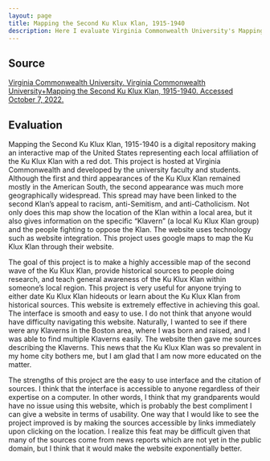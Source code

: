 ```yaml
---
layout: page
title: Mapping the Second Ku Klux Klan, 1915-1940
description: Here I evaluate Virginia Commonwealth University's Mapping tool.
---
```

## Source

[Virginia Commonwealth University. Virginia Commonwealth University+Mapping the Second Ku Klux Klan, 1915-1940. Accessed October 7, 2022.](https://labs.library.vcu.edu/klan/.)

## Evaluation

Mapping the Second Ku Klux Klan, 1915-1940 is a digital repository making an interactive map of the United States representing each local affiliation of the Ku Klux Klan with a red dot. This project is hosted at Virginia Commonwealth and developed by the university faculty and students. Although the first and third appearances of the Ku Klux Klan remained mostly in the American South, the second appearance was much more geographically widespread. This spread may have been linked to the second Klan’s appeal to racism, anti-Semitism, and anti-Catholicism. Not only does this map show the location of the Klan within a local area, but it also gives information on the specific “Klavern” (a local Ku Klux Klan group) and the people fighting to oppose the Klan. The website uses technology such as website integration. This project uses google maps to map the Ku Klux Klan through their website. 

The goal of this project is to make a highly accessible map of the second wave of the Ku Klux Klan, provide historical sources to people doing research, and teach general awareness of the Ku Klux Klan within someone’s local region. This project is very useful for anyone trying to either date Ku Klux Klan hideouts or learn about the Ku Klux Klan from historical sources. This website is extremely effective in achieving this goal. The interface is smooth and easy to use. I do not think that anyone would have difficulty navigating this website. Naturally, I wanted to see if there were any Klaverns in the Boston area, where I was born and raised, and I was able to find multiple Klaverns easily. The website then gave me sources describing the Klaverns. This news that the Ku Klux Klan was so prevalent in my home city bothers me, but I am glad that I am now more educated on the matter.

The strengths of this project are the easy to use interface and the citation of sources. I think that the interface is accessible to anyone regardless of their expertise on a computer. In other words, I think that my grandparents would have no issue using this website, which is probably the best compliment I can give a website in terms of usability. One way that I would like to see the project improved is by making the sources accessible by links immediately upon clicking on the location. I realize this feat may be difficult given that many of the sources come from news reports which are not yet in the public domain, but I think that it would make the website exponentially better.
